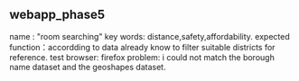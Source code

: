 ## webapp_phase5
name : "room searching"
key words: distance,safety,affordability.
expected function：accordding to data already know to filter suitable districts for reference.
test browser: firefox
problem: i could not match the borough name dataset and the geoshapes dataset. 